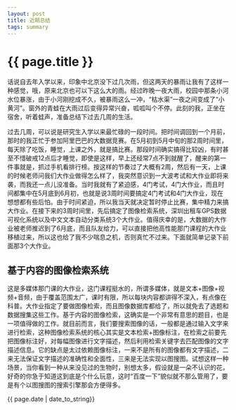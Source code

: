 ```yaml
---
layout: post
title: 近期总结
tags: summary
---
```


{{ page.title }}
================

话说自去年入学以来，印象中北京没下过几次雨，但这两天的暴雨让我有了这样一种感觉，哦，原来北京也可以下这么大的雨。经过昨晚一夜大雨，校园中那条小河水位暴涨，由于小河刚挖成不久，被暴雨这么一冲，“枯水渠”一夜之间变成了“小黄河”。窗外的青蛙在大雨过后变得异常兴奋，呱呱叫个不停。此刻的我，正坐在宿舍，听着蛙声，准备总结下过去几周的生活。

过去几周，可以说是研究生入学以来最忙碌的一段时间。把时间调回到一个月前，那时的我正忙于参加阿里巴巴的大数据竞赛。在5月初到5月中旬的那2周时间里，每天除了吃饭，睡觉，上课之外，就是搞比赛。那段时间确实搞得比较凶，有时甚至不惜破戒12点后才睡觉，即使是这样，早上还经常7点不到就醒了，醒来的第一件事就是，抓过手机看排行榜。按这样的节奏过了大概有2周，然后有一天，上课的时候老师问我们大作业做得怎么样了，我突然意识到一大波考试和大作业即将来袭，而我还一点儿没准备。当时我就有了紧迫感，4门考试，4门大作业，而且时间都集中在5月底到6月初，也就是说3周时间要搞定4门考试和4门大作业，现在想想都有些后怕。由于时间紧迫，所以我当天就决定暂时停止比赛，集中精力来搞大作业。在接下来的3周时间里，先后搞定了图像检索系统，深圳出租车GPS数据可视化系统以及中文文本自动分类系统3个大作业。值得庆幸的是，大数据的大作业被老师推迟到了6月底，而且队友给力，可以直接把他高性能那门课程的大作业移植过来，所以这也给了我不少喘息之机，否则真忙不过来。下面就简单记录下前面那3个大作业。

基于内容的图像检索系统
-----------

这是多媒体那门课的大作业，这门课程挺水的，所谓多媒体，就是文本+图像+视频+音频，由于覆盖范围太广，课时有限，所以每块内容都讲得不深入，有点像在科普。大作业指定了要做图像检索，而且图像数据库都给了，所以就免去了选题和数据搜集这些工作。基于内容的图像检索，这确实是一个非常有意思的题目，也是一项值得做的工作。就目前而言，我们要搜索图像的话，一般都是通过输入文字来进行检索，这种图像检索系统的核心其实是文本检索+图像标注，在检索之前要先把图像标注好，对每幅图像进行文字描述，然后利用检索关键字去匹配图像的文字描述信息。它的缺点是太过依赖图像标注，一来不是所有的图像都有文字描述，二来无法保证文字描述的准确性和全面性，三来是无法实现以图搜图。试想这样一种场景，当你看到一种从来没见过的生物时，别想太多，假设就是一朵不认识的花，好奇的你急于知道这到底是个什么玩意，这时“百度一下”貌似就不那么管用了，要是有个以图搜图的搜索引擎那会方便得多。

{{ page.date | date_to_string}}


